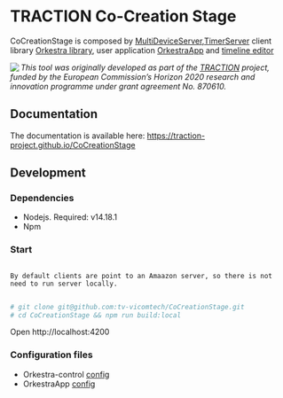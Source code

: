 # TRACTION Co-Creation Stage

CoCreationStage is composed by [MultiDeviceServer](https://github.com/tv-vicomtech/orkestra-server),[TimerServer](https://github.com/tv-vicomtech/motionServer)
client library [Orkestra library](https://github.com/tv-vicomtech/Orkestralib), user application [OrkestraApp](https://github.com/tv-vicomtech/traction_RealTimePerformanceEngine/tree/master/orkestraApp) and [timeline editor](https://github.com/tv-vicomtech/traction_RealTimePerformanceEngine/tree/master/orkestra-control)

<img src="https://www.traction-project.eu/wp-content/uploads/sites/3/2020/02/Logo-cabecera-Traction.png" align="left"/><em>This tool was originally developed as part of the <a href="https://www.traction-project.eu/">TRACTION</a> project, funded by the European Commission’s <a hef="http://ec.europa.eu/programmes/horizon2020/">Horizon 2020</a> research and innovation programme under grant agreement No. 870610.</em>




## Documentation

The documentation is available here: https://traction-project.github.io/CoCreationStage

## Development

### Dependencies

* Nodejs. Required: v14.18.1
* Npm

### Start

```note

By default clients are point to an Amaazon server, so there is not need to run server locally.

```

```bash

# git clone git@github.com:tv-vicomtech/CoCreationStage.git
# cd CoCreationStage && npm run build:local
```

Open http://localhost:4200
### Configuration files

* Orkestra-control [config](https://github.com/tv-vicomtech/CoCreationStage/blob/dev/orkestra-control/src/environments/environment.ts)
* OrkestraApp [config](https://github.com/tv-vicomtech/CoCreationStage/blob/dev/orkestraApp/src/config/environmet.js)
